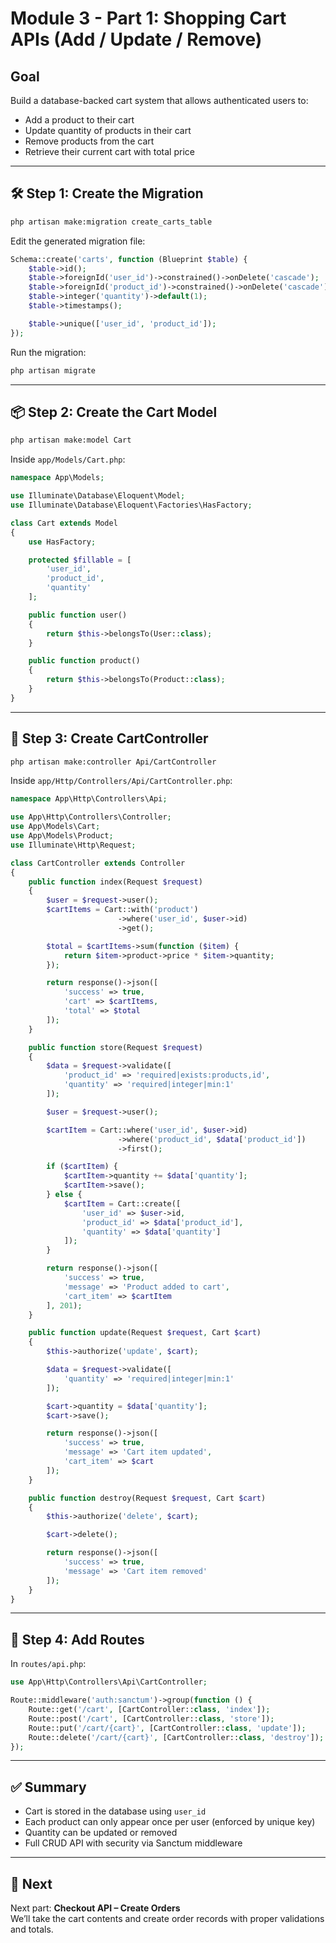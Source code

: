 
# Module 3 - Part 1: Shopping Cart APIs (Add / Update / Remove)

## Goal

Build a database-backed cart system that allows authenticated users to:

- Add a product to their cart
- Update quantity of products in their cart
- Remove products from the cart
- Retrieve their current cart with total price

---

## 🛠 Step 1: Create the Migration

```bash
php artisan make:migration create_carts_table
```

Edit the generated migration file:

```php
Schema::create('carts', function (Blueprint $table) {
    $table->id();
    $table->foreignId('user_id')->constrained()->onDelete('cascade');
    $table->foreignId('product_id')->constrained()->onDelete('cascade');
    $table->integer('quantity')->default(1);
    $table->timestamps();

    $table->unique(['user_id', 'product_id']);
});
```

Run the migration:

```bash
php artisan migrate
```

---

## 📦 Step 2: Create the Cart Model

```bash
php artisan make:model Cart
```

Inside `app/Models/Cart.php`:

```php
namespace App\Models;

use Illuminate\Database\Eloquent\Model;
use Illuminate\Database\Eloquent\Factories\HasFactory;

class Cart extends Model
{
    use HasFactory;

    protected $fillable = [
        'user_id',
        'product_id',
        'quantity'
    ];

    public function user()
    {
        return $this->belongsTo(User::class);
    }

    public function product()
    {
        return $this->belongsTo(Product::class);
    }
}
```

---

## 🧠 Step 3: Create CartController

```bash
php artisan make:controller Api/CartController
```

Inside `app/Http/Controllers/Api/CartController.php`:

```php
namespace App\Http\Controllers\Api;

use App\Http\Controllers\Controller;
use App\Models\Cart;
use App\Models\Product;
use Illuminate\Http\Request;

class CartController extends Controller
{
    public function index(Request $request)
    {
        $user = $request->user();
        $cartItems = Cart::with('product')
                        ->where('user_id', $user->id)
                        ->get();

        $total = $cartItems->sum(function ($item) {
            return $item->product->price * $item->quantity;
        });

        return response()->json([
            'success' => true,
            'cart' => $cartItems,
            'total' => $total
        ]);
    }

    public function store(Request $request)
    {
        $data = $request->validate([
            'product_id' => 'required|exists:products,id',
            'quantity' => 'required|integer|min:1'
        ]);

        $user = $request->user();

        $cartItem = Cart::where('user_id', $user->id)
                        ->where('product_id', $data['product_id'])
                        ->first();

        if ($cartItem) {
            $cartItem->quantity += $data['quantity'];
            $cartItem->save();
        } else {
            $cartItem = Cart::create([
                'user_id' => $user->id,
                'product_id' => $data['product_id'],
                'quantity' => $data['quantity']
            ]);
        }

        return response()->json([
            'success' => true,
            'message' => 'Product added to cart',
            'cart_item' => $cartItem
        ], 201);
    }

    public function update(Request $request, Cart $cart)
    {
        $this->authorize('update', $cart);

        $data = $request->validate([
            'quantity' => 'required|integer|min:1'
        ]);

        $cart->quantity = $data['quantity'];
        $cart->save();

        return response()->json([
            'success' => true,
            'message' => 'Cart item updated',
            'cart_item' => $cart
        ]);
    }

    public function destroy(Request $request, Cart $cart)
    {
        $this->authorize('delete', $cart);

        $cart->delete();

        return response()->json([
            'success' => true,
            'message' => 'Cart item removed'
        ]);
    }
}
```

---

## 🔗 Step 4: Add Routes

In `routes/api.php`:

```php
use App\Http\Controllers\Api\CartController;

Route::middleware('auth:sanctum')->group(function () {
    Route::get('/cart', [CartController::class, 'index']);
    Route::post('/cart', [CartController::class, 'store']);
    Route::put('/cart/{cart}', [CartController::class, 'update']);
    Route::delete('/cart/{cart}', [CartController::class, 'destroy']);
});
```

---

## ✅ Summary

- Cart is stored in the database using `user_id`
- Each product can only appear once per user (enforced by unique key)
- Quantity can be updated or removed
- Full CRUD API with security via Sanctum middleware

---

## 🚀 Next

Next part: **Checkout API – Create Orders**  
We’ll take the cart contents and create order records with proper validations and totals.
